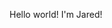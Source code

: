 <!DOCTYPE html>
<html>
  <head>
    <title> Jared White | User Experience Researcher and Designer</title>
    <link rel="stylesheet href="style-sheet.css">
  </head>
  <body>
    <nav></nav>
    <main><p>Hello world! I'm Jared!</p></main>
  </body>
 </html>
